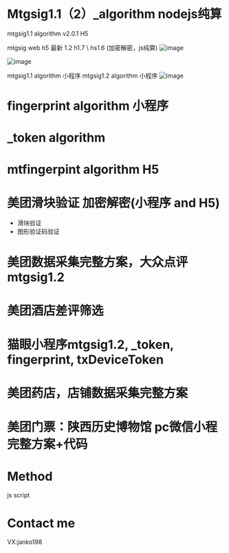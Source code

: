 # Mtgsig1.1（2）_algorithm nodejs纯算
mtgsig1.1 algorithm v2.0.1  H5

mtgsig web h5 最新 1.2 h1.7 \ hs1.6  (加密解密，js纯算)
![image](https://github.com/user-attachments/assets/d52c9eba-7df9-493e-89da-b617216ea1a0)

![image](https://github.com/liuyuanjun520/Mtgsig1.1_algorithm/assets/54762364/cb2cba14-475e-48e8-a4c7-20eaefe079df)

mtgsig1.1 algorithm 小程序
mtgsig1.2 algorithm  小程序
![image](https://github.com/liuyuanjun520/Mtgsig1.1_algorithm/assets/54762364/0ae2d583-9656-470e-9a63-bf32e8b1cb97)

# fingerprint algorithm 小程序

# _token algorithm
 
# mtfingerpint algorithm  H5

# 美团滑块验证 加密解密(小程序 and H5)
 - 滑块验证
 - 图形验证码验证
# 美团数据采集完整方案，大众点评mtgsig1.2

# 美团酒店差评筛选

# 猫眼小程序mtgsig1.2, _token, fingerprint, txDeviceToken

# 美团药店，店铺数据采集完整方案

# 美团门票：陕西历史博物馆 pc微信小程完整方案+代码


# Method
  js script
# Contact me
VX:janko198 

